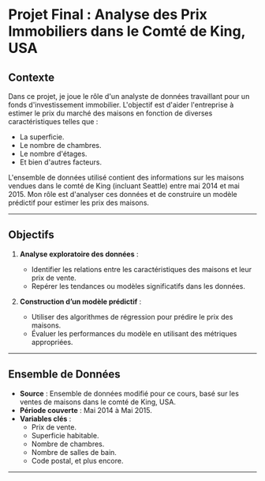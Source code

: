 # Projet Final : Analyse des Prix Immobiliers dans le Comté de King, USA

## Contexte
Dans ce projet, je joue le rôle d'un analyste de données travaillant pour un fonds d'investissement immobilier. L'objectif est d'aider l'entreprise à estimer le prix du marché des maisons en fonction de diverses caractéristiques telles que :
- La superficie.
- Le nombre de chambres.
- Le nombre d'étages.
- Et bien d'autres facteurs.

L'ensemble de données utilisé contient des informations sur les maisons vendues dans le comté de King (incluant Seattle) entre mai 2014 et mai 2015. Mon rôle est d'analyser ces données et de construire un modèle prédictif pour estimer les prix des maisons.

---

## Objectifs
1. **Analyse exploratoire des données** :
   - Identifier les relations entre les caractéristiques des maisons et leur prix de vente.
   - Repérer les tendances ou modèles significatifs dans les données.

2. **Construction d’un modèle prédictif** :
   - Utiliser des algorithmes de régression pour prédire le prix des maisons.
   - Évaluer les performances du modèle en utilisant des métriques appropriées.

---

## Ensemble de Données
- **Source** : Ensemble de données modifié pour ce cours, basé sur les ventes de maisons dans le comté de King, USA.
- **Période couverte** : Mai 2014 à Mai 2015.
- **Variables clés** :
  - Prix de vente.
  - Superficie habitable.
  - Nombre de chambres.
  - Nombre de salles de bain.
  - Code postal, et plus encore.

---
